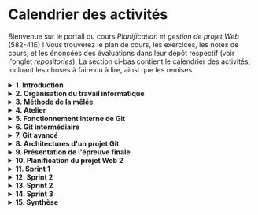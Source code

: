 # Calendrier des activités

Bienvenue sur le portail du cours *Planification et gestion de projet Web* (582-41E) ! Vous trouverez le plan de cours, les exercices, les notes de cours, et les énoncées des évaluations dans leur dépôt respectif (voir l'onglet *repositories*). La section ci-bas contient le calendrier des activités, incluant les choses à faire ou à lire, ainsi que les remises.

<details>
<summary><strong>1. Introduction</strong></summary>
<br>

1. Présentations
2. Plan de cours
3. Glossaire

</details>

<details>
<summary><strong>2. Organisation du travail informatique</strong></summary>
<br>

1. Modèle en cascade
2. Équipe de chirurgie (Le mythe du mois-homme)
3. Développement itératif

</details>

<details>
<summary><strong>3. Méthode de la mêlée</strong></summary>
<br>

1. Théorie
2. Applications pratiques
3. Présentation du travail pratique

</details>

<details>
<summary><strong>4. Atelier</strong></summary>
<br>

</details>

<details>
<summary><strong>5. Fonctionnement interne de Git</strong></summary>
<br>

1. Modèle de données
2. Interface de base (status, add, commit, log)
3. Exercice

Remise du travail pratique

</details>

<details>
<summary><strong>6. Git intermédiaire</strong></summary>
<br>

1. Branches et étiquettes
2. Fusion (merge, rebase, stash)
3. Remise (stash)
4. Exercice

Remise du devoir 1

</details>

<details>
<summary><strong>7. Git avancé</strong></summary>
<br>

1. Dépôts distants (fetch, pull, push, clone)
2. Commandes interactives (add, rebase)
3. Exercice

Remise du devoir 2

</details>

<details>
<summary><strong>8. Architectures d'un projet Git</strong></summary>
<br>

1. Architectures (centralisé, branches, duplication)
2. Guide de style
3. Pull requests
4. Actions

Remise du devoir 3

</details>

<details>
<summary><strong>9. Présentation de l'épreuve finale</strong></summary>
<br>

Remise du devoir 4

</details>

<details>
<summary><strong>10. Planification du projet Web 2</strong></summary>
<br>

</details>

<details>
<summary><strong>11. Sprint 1</strong></summary>
<br>

</details>

<details>
<summary><strong>12. Sprint 2</strong></summary>
<br>

</details>

<details>
<summary><strong>13. Sprint 2</strong></summary>
<br>

</details>

<details>
<summary><strong>14. Sprint 3</strong></summary>
<br>

</details>

<details>
<summary><strong>15. Synthèse</strong></summary>
<br>

Remise de l'épreuve finale

</details>
